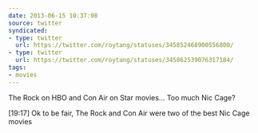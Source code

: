 ```yaml
---
date: 2013-06-15 10:37:08
source: twitter
syndicated:
- type: twitter
  url: https://twitter.com/roytang/statuses/345852468900556800/
- type: twitter
  url: https://twitter.com/roytang/statuses/345862539076317184/
tags:
- movies
---
```


The Rock on HBO and Con Air on Star movies... Too much Nic Cage?

<time>[19:17]</time> Ok to be fair, The Rock and Con Air were two of the best Nic Cage movies